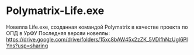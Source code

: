 # Polymatrix-Life.exe
Новелла Life.exe, созданная командой Polymatrix в качестве проекта по ОПД в УрФУ
Последняя версяи новеллы: https://drive.google.com/drive/folders/15xc8bAW45x2zZK_5VDlfhNzUgl6PlYns?usp=sharing

